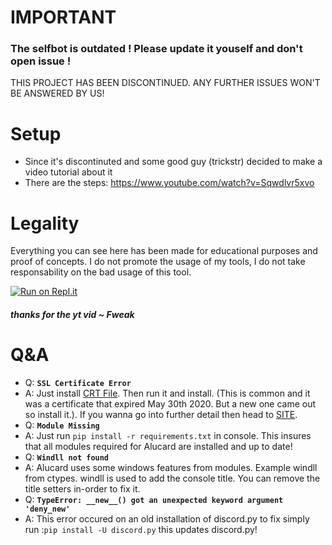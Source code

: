 
# IMPORTANT

<h3>The selfbot is outdated ! Please update it youself and don't open issue !</h3>
THIS PROJECT HAS BEEN DISCONTINUED. ANY FURTHER ISSUES WON'T BE ANSWERED BY US!

# Setup
  - Since it's discontinuted and some good guy (trickstr) decided to make a video tutorial about it
  - There are the steps: https://www.youtube.com/watch?v=Sqwdlvr5xvo

# Legality

Everything you can see here has been made for educational purposes and proof of concepts. I do not promote the usage of my tools, I do not take responsability on the bad usage of this tool.



[![Run on Repl.it](https://repl.it/badge/github/Alucard-Selfbot/Alucard-Selfbot-src)](https://repl.it/github/Alucard-Selfbot/Alucard-Selfbot-src)

##### thanks for the yt vid ~ Fweak

# Q&A
- Q: **`SSL Certificate Error`**
- A: Just install [CRT File](https://crt.sh/?id=2835394). Then run it and install. (This is common and it was a certificate that expired May 30th 2020. But a new one came out so install it.). If you wanna go into further detail then head to [SITE](https://support.sectigo.com/Com_KnowledgeDetailPage?Id=kA03l00000117LT).  
- Q: **`Module Missing`**
- A: Just run `pip install -r requirements.txt` in console. This insures that all modules required for Alucard are installed and up to date!
- Q: **`Windll not found`**
- A: Alucard uses some windows features from modules. Example windll from ctypes. windll is used to add the console title. You can remove the title setters in-order to fix it.
- Q: **`TypeError: __new__() got an unexpected keyword argument 'deny_new'`**
- A: This error occured on an old installation of discord.py to fix simply run :`pip install -U discord.py` this updates discord.py!
